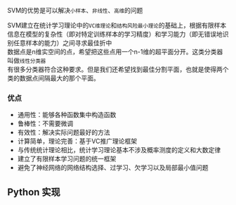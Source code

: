SVM的优势是可以解决`小样本`、`非线性`、`高维`的问题  

SVM建立在统计学习理论中的`VC维理论`和`结构风险最小理论`的基础上，根据有限样本信息在模型的复杂性（即对特定训练样本的学习精度）和学习能力（即无错误地识别任意样本的能力）之间寻求最佳折中    
数据点是n维实空间的点，希望把这些点用一个n-1维的超平面分开。这类分类器叫做`线性分类器`  
有很多分类器符合这种要求。但是我们还希望找到最佳分割平面，也就是使得两个类的数据点间隔最大的那个平面。  

### 优点
- 通用性：能够各种函数集中构造函数
- 鲁棒性：不需要微调
- 有效性：解决实际问题最好的方法
- 计算简单，理论完善：基于VC推广理论框架
- 与传统统计理论相比，统计学习理论基本不涉及概率测度的定义和大数定律
- 建立了有限样本学习问题的统一框架
- 避免了神经网络的网络结构选择、过学习、欠学习以及局部最小值问题


## Python 实现
